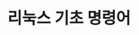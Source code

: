 ---
title: 리눅스 기초 명령어
menu:
  sidebar:
    name: 리눅스 기초 명령어
    identifier: linux
    weight: 10
---